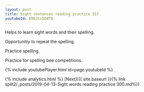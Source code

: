 ```yaml
---
layout: post
title: Sight sentences reading practice 257
youtubeId: EREJCn5D8TQ
---
```

 
 
Helps to learn sight words and their spelling.

Opportunitiy to repeat the spelling. 

Practice spelling. 
 
Practice for spelling bee competitions. 
 
{% include youtubePlayer.html id=page.youtubeId %}
 
 
{% include analytics.html %} 
[Next]({{ site.baseurl }}{% link  split2/_posts/2019-04-13-Sight words reading practice 300.md%})
 
